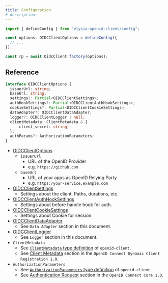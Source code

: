 ```yaml
---
title: Configuration
# description:
---
```


```typescript
import { defineConfig } from "elysia-openid-client/config";

const options: OIDCClientOptions = defineConfig({
  // ...
});

const rp = await OidcClient.factory(options);
```

## Reference

```typescript
interface OIDCClientOptions {
  issuerUrl: string;
  baseUrl: string;
  settings?: Partial<OIDCClientSettings>;
  authHookSettings?: Partial<OIDCClientAuthHookSettings>;
  cookieSettings?: Partial<OIDCClientCookieSettings>;
  dataAdapter?: OIDCClientDataAdapter;
  logger?: OIDCClientLogger | null;
  clientMetadata: ClientMetadata & {
      client_secret: string;
  };
  authParams?: AuthorizationParameters;
}
```

- [OIDCClientOptions](/elysia-openid-client/api/types/interfaces/oidcclientoptions/)
    - `issuerUrl`
        - URL of the OpenID Provider
        - e.g. `https://github.com`
    - `baseUrl`
        - URL of your apps as OpenID Relying Party
        - e.g. `https:/your-service.example.com`
- [OIDCClientSettings](/elysia-openid-client/api/types/interfaces/oidcclientsettings/)
    - Settings about the client. Paths, durations, etc.
- [OIDCClientAuthHookSettings](/elysia-openid-client/api/types/interfaces/oidcclientauthhooksettings/)
    - Settings about before handle hook for auth.
- [OIDCClientCookieSettings](/elysia-openid-client/api/types/interfaces/oidcclientcookiesettings/)
    - Settings about Cookie for session.
- [OIDCClientDataAdapter](/elysia-openid-client/api/types/interfaces/oidcclientdataadapter/)
    - See `Data Adapter` section in this document.
- [OIDCClientLogger](/elysia-openid-client/api/types/interfaces/oidcclientlogger/)
    - See `Logger` section in this document.
- `ClientMetadata`
    - See [`ClientMetadata` type definition](https://github.com/panva/node-openid-client/blob/main/types/index.d.ts) of `openid-client`.
    - See [Client Metadata](https://openid.net/specs/openid-connect-registration-1_0.html#ClientMetadata) section in the `OpenID Connect Dynamic Client Registration 1.0`.
- `AuthorizationParameters`
    - See [`AuthorizationParameters` type definition](https://github.com/panva/node-openid-client/blob/main/types/index.d.ts) of `openid-client`.
    - See [Authentication Request](https://openid.net/specs/openid-connect-core-1_0.html#AuthRequest) section in the `OpenID Connect Core 1.0`.
